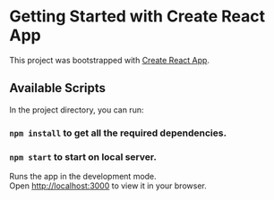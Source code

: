 # Getting Started with Create React App

This project was bootstrapped with [Create React App](https://github.com/facebook/create-react-app).

## Available Scripts

In the project directory, you can run:

### `npm install` to get all the required dependencies.

### `npm start` to start on local server.

Runs the app in the development mode.\
Open [http://localhost:3000](http://localhost:3000) to view it in your browser.

